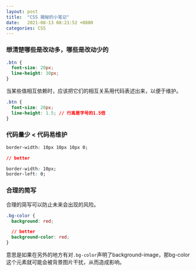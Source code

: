 ```yaml
---
layout: post
title:  "CSS 揭秘的小笔记"
date:   2021-08-13 08:21:52 +0800
categories: CSS
---
```


### 想清楚哪些是改动多，哪些是改动少的

```css
.btn {
  font-size: 20px;
  line-height: 30px;
}
```

当某些值相互依赖时，应该把它们的相互关系用代码表述出来，以便于维护。

```css
.btn {
  font-size: 20px;
  line-height: 1.5; // 行高是字号的1.5倍
}
```

### 代码量少 < 代码易维护

```css
border-width: 10px 10px 10px 0;

// better

border-width: 10px;
border-left: 0;
```

### 合理的简写

合理的简写可以防止未来会出现的风险。

```css
.bg-color {
  background: red;

  // better
  background-color: red;
}
```

意思是如果在另外的地方有对`.bg-color`声明了background-image，那bg-color这个元素就可能会被背景图片干扰，从而造成影响。